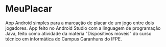 # MeuPlacar

App Android simples para a marcação de placar de um jogo entre dois jogadores. App feito no Android Studio com a linguagem de programação Java, feito como atividade da matéria "Dispositivos móveis" do curso técnico em informática do Campus Garanhuns do IFPE.
